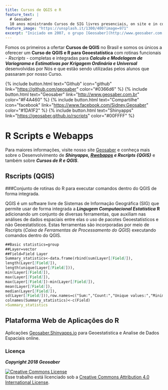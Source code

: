 ```yaml
---
title: Cursos de QGIS e R
feature_text: |
  # Geosaber
  10 anos ministrando Cursos de SIG livres presenciais, on site e in company
feature_image: "https://unsplash.it/1300/400?image=971"
excerpt: "Iniciado em 2007, o grupo [Geosaber](http://www.geosaber.com.br) foi criado com o intuito de ser referência em Sistemas de Informações Geográficas Livres e Abertas, em especial nas tecnologias suportadas pela [Fundação OSGeo](http://www.osgeo.org)."
---
```


Fomos os primeiros a ofertar **Cursos de QGIS** no Brasil e somos os únicos a oferecer um **Curso de QGIS e R para Geoestatística** com rotinas funcionais - _Rscripts_ - completas e integradas para _**Calculo e Modelagem de Variograma e Estimativas por Krigagem Ordinária e Universal**_ desenvolvidas por Nós e que estão sendo utilizadas pelos alunos que passaram por nosso Curso.

{% include button.html text="Github" icon="github" link="https://github.com/geosaber" color="#0366d6" %} {% include button.html text="Geosaber" link="http://www.geosaber.com.br" color="#F4A460" %} {% include button.html text="Compartilhe" icon="facebook" link="https://www.facebook.com/Sidney.Geosaber" color="#1DA1F2" %} {% include button.html text="Shinyapps" link="https://geosaber.github.io/rscripts" color="#00FFFF" %}

# R Scripts e Webapps

Para maiores informações, visite nosso site [Geosaber](http://www.geosaber.com.br) e conheça mais sobre o Desenvolvimento de ***_Shinyapps, [Rwebapps](https://www.opencpu.org/apps.html) e Rscripts {QGIS}_*** e também sobre ***Cursos de R e QGIS***.

## Rscripts (QGIS)

###Conjunto de rotinas do R para executar comandos dentro do QGIS de forma integrada.

QGIS é um software livre de Sistemas de Informação Geográfica (SIG) que permite usar de forma integrada a ***Lingugem Computacional Estatística*** **R** adicionando um conjunto de diversas ferramentas, que auxiliam nas análises de dados espaciais entre elas o uso de pacotes Geoestatísticos e não Geoestatísticos. Estas ferramentas são incorporadas por meio de Rscripts (*Caixa de Ferramentas de Processamento do QGIS*) executando comandos dentro do QGIS.

```markdown
##Basic statistics=group
##Layer=vector
##Field=Field Layer
Summary_statistics<-data.frame(rbind(sum(Layer[[Field]]),
length(Layer[[Field]]),
length(unique(Layer[[Field]])),
min(Layer[[Field]]),
max(Layer[[Field]]),
max(Layer[[Field]])-min(Layer[[Field]]),
mean(Layer[[Field]]),
median(Layer[[Field]]),
sd(Layer[[Field]])),row.names=c("Sum:","Count:","Unique values:","Minimum value:","Maximum value:","Range:","Mean value:","Median value:","Standard deviation:"))
colnames(Summary_statistics)<-c(Field)
>Summary_statistics
```

## Plataforma Web de Aplicações do R
Aplicações [Geosaber.Shinyapps.io](https://geostatistics.shinyapps.io/geoestistics_v2) para Geoestatistica e Analise de Dados Espaciais online.

### Licença

***Copyright 2018 Geosaber***

<a rel="license" href="http://creativecommons.org/licenses/by/4.0/"><img alt="Creative Commons License" style="border-width:0" src="https://i.creativecommons.org/l/by/4.0/88x31.png" /></a><br />Esse trabalho está licenciado sob a <a rel="license" href="http://creativecommons.org/licenses/by/4.0/">Creative Commons Attribution 4.0 International License</a>.
